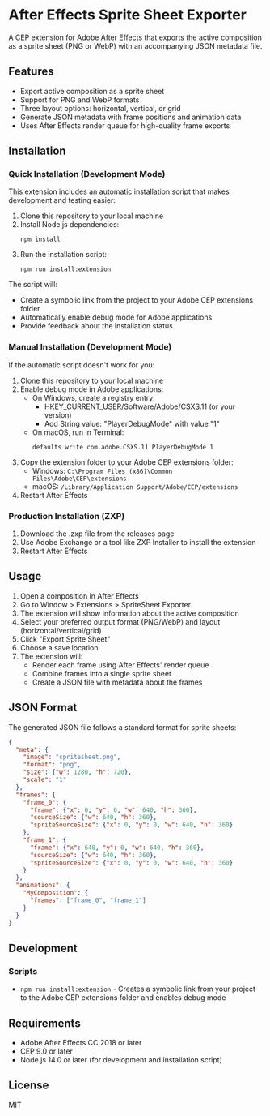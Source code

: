 # After Effects Sprite Sheet Exporter

A CEP extension for Adobe After Effects that exports the active composition as a sprite sheet (PNG or WebP) with an accompanying JSON metadata file.

## Features

- Export active composition as a sprite sheet
- Support for PNG and WebP formats
- Three layout options: horizontal, vertical, or grid
- Generate JSON metadata with frame positions and animation data
- Uses After Effects render queue for high-quality frame exports

## Installation

### Quick Installation (Development Mode)

This extension includes an automatic installation script that makes development and testing easier:

1. Clone this repository to your local machine
2. Install Node.js dependencies:
   ```
   npm install
   ```
3. Run the installation script:
   ```
   npm run install:extension
   ```

The script will:
- Create a symbolic link from the project to your Adobe CEP extensions folder
- Automatically enable debug mode for Adobe applications
- Provide feedback about the installation status

### Manual Installation (Development Mode)

If the automatic script doesn't work for you:

1. Clone this repository to your local machine
2. Enable debug mode in Adobe applications:
   - On Windows, create a registry entry:
     - HKEY_CURRENT_USER/Software/Adobe/CSXS.11 (or your version)
     - Add String value: "PlayerDebugMode" with value "1"
   - On macOS, run in Terminal:
     ```
     defaults write com.adobe.CSXS.11 PlayerDebugMode 1
     ```
3. Copy the extension folder to your Adobe CEP extensions folder:
   - Windows: `C:\Program Files (x86)\Common Files\Adobe\CEP\extensions`
   - macOS: `/Library/Application Support/Adobe/CEP/extensions`
4. Restart After Effects

### Production Installation (ZXP)

1. Download the .zxp file from the releases page
2. Use Adobe Exchange or a tool like ZXP Installer to install the extension
3. Restart After Effects

## Usage

1. Open a composition in After Effects
2. Go to Window > Extensions > SpriteSheet Exporter
3. The extension will show information about the active composition
4. Select your preferred output format (PNG/WebP) and layout (horizontal/vertical/grid)
5. Click "Export Sprite Sheet"
6. Choose a save location
7. The extension will:
   - Render each frame using After Effects' render queue
   - Combine frames into a single sprite sheet
   - Create a JSON file with metadata about the frames

## JSON Format

The generated JSON file follows a standard format for sprite sheets:

```json
{
  "meta": {
    "image": "spritesheet.png",
    "format": "png",
    "size": {"w": 1280, "h": 720},
    "scale": "1"
  },
  "frames": {
    "frame_0": {
      "frame": {"x": 0, "y": 0, "w": 640, "h": 360},
      "sourceSize": {"w": 640, "h": 360},
      "spriteSourceSize": {"x": 0, "y": 0, "w": 640, "h": 360}
    },
    "frame_1": {
      "frame": {"x": 640, "y": 0, "w": 640, "h": 360},
      "sourceSize": {"w": 640, "h": 360},
      "spriteSourceSize": {"x": 0, "y": 0, "w": 640, "h": 360}
    }
  },
  "animations": {
    "MyComposition": {
      "frames": ["frame_0", "frame_1"]
    }
  }
}
```

## Development

### Scripts

- `npm run install:extension` - Creates a symbolic link from your project to the Adobe CEP extensions folder and enables debug mode

## Requirements

- Adobe After Effects CC 2018 or later
- CEP 9.0 or later
- Node.js 14.0 or later (for development and installation script)

## License

MIT 
